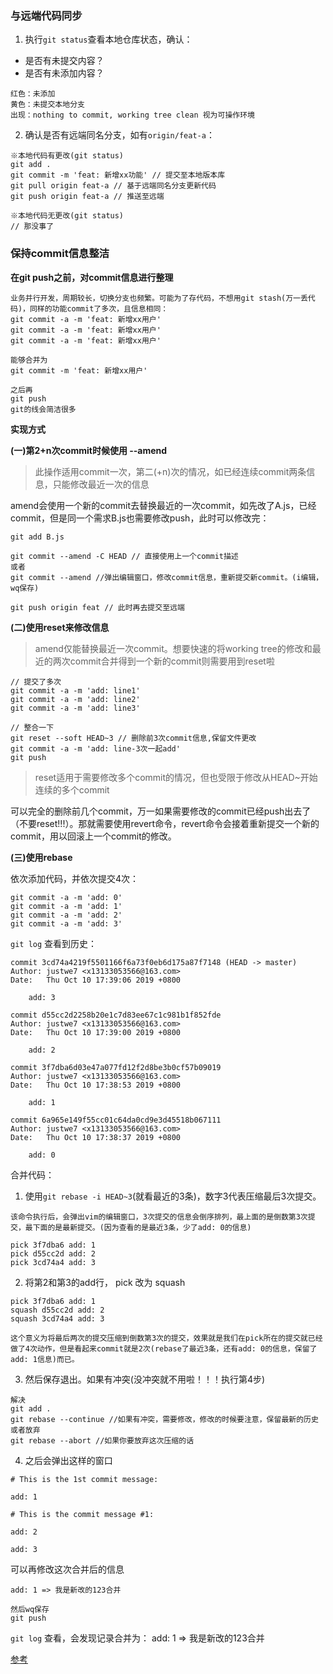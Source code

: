 ### 与远端代码同步

1. 执行`git status`查看本地仓库状态，确认：
 - 是否有未提交内容？ 
 - 是否有未添加内容？ 
```
红色：未添加 
黄色：未提交本地分支 
出现：nothing to commit, working tree clean 视为可操作环境 
```

2. 确认是否有远端同名分支，如有`origin/feat-a`：
```
※本地代码有更改(git status)
git add .
git commit -m 'feat: 新增xx功能' // 提交至本地版本库
git pull origin feat-a // 基于远端同名分支更新代码
git push origin feat-a // 推送至远端

※本地代码无更改(git status)
// 那没事了
```

### 保持commit信息整洁

**在git push之前，对commit信息进行整理**

```
业务并行开发，周期较长，切换分支也频繁。可能为了存代码，不想用git stash(万一丢代码)，同样的功能commit了多次，且信息相同：   
git commit -a -m 'feat: 新增xx用户' 
git commit -a -m 'feat: 新增xx用户' 
git commit -a -m 'feat: 新增xx用户' 

能够合并为
git commit -m 'feat: 新增xx用户' 

之后再
git push  
git的线会简洁很多
```

**实现方式**  

**(一)第2+n次commit时候使用 --amend**   

> 此操作适用commit一次，第二(+n)次的情况，如已经连续commit两条信息，只能修改最近一次的信息  

amend会使用一个新的commit去替换最近的一次commit，如先改了A.js，已经commit，但是同一个需求B.js也需要修改push，此时可以修改完：
```
git add B.js

git commit --amend -C HEAD // 直接使用上一个commit描述
或者
git commit --amend //弹出编辑窗口，修改commit信息，重新提交新commit。(i编辑，wq保存)

git push origin feat // 此时再去提交至远端
```

**(二)使用reset来修改信息**

> amend仅能替换最近一次commit。想要快速的将working tree的修改和最近的两次commit合并得到一个新的commit则需要用到reset啦

```
// 提交了多次
git commit -a -m 'add: line1' 
git commit -a -m 'add: line2' 
git commit -a -m 'add: line3' 

// 整合一下
git reset --soft HEAD~3 // 删除前3次commit信息,保留文件更改
git commit -a -m 'add: line-3次一起add'
git push
```

> reset适用于需要修改多个commit的情况，但也受限于修改从HEAD~开始连续的多个commit

可以完全的删除前几个commit，万一如果需要修改的commit已经push出去了（不要reset!!!）。那就需要使用revert命令，revert命令会接着重新提交一个新的commit，用以回滚上一个commit的修改。


**(三)使用rebase**

依次添加代码，并依次提交4次：   
```
git commit -a -m 'add: 0'
git commit -a -m 'add: 1'
git commit -a -m 'add: 2'
git commit -a -m 'add: 3'
```

`git log` 查看到历史：
```
commit 3cd74a4219f5501166f6a73f0eb6d175a87f7148 (HEAD -> master)
Author: justwe7 <x13133053566@163.com>
Date:   Thu Oct 10 17:39:06 2019 +0800

    add: 3

commit d55cc2d2258b20e1c7d83ee67c1c981b1f852fde
Author: justwe7 <x13133053566@163.com>
Date:   Thu Oct 10 17:39:00 2019 +0800

    add: 2

commit 3f7dba6d03e47a077fd12f2d8be3b0cf57b09019
Author: justwe7 <x13133053566@163.com>
Date:   Thu Oct 10 17:38:53 2019 +0800

    add: 1

commit 6a965e149f55cc01c64da0cd9e3d45518b067111
Author: justwe7 <x13133053566@163.com>
Date:   Thu Oct 10 17:38:37 2019 +0800

    add: 0
```

合并代码：   
1. 使用`git rebase -i HEAD~3`(就看最近的3条)，数字3代表压缩最后3次提交。
```
该命令执行后，会弹出vim的编辑窗口，3次提交的信息会倒序排列，最上面的是倒数第3次提交，最下面的是最新提交。(因为查看的是最近3条，少了add: 0的信息)

pick 3f7dba6 add: 1
pick d55cc2d add: 2
pick 3cd74a4 add: 3
```

2. 将第2和第3的add行， pick 改为 squash
```
pick 3f7dba6 add: 1
squash d55cc2d add: 2
squash 3cd74a4 add: 3

这个意义为将最后两次的提交压缩到倒数第3次的提交，效果就是我们在pick所在的提交就已经做了4次动作，但是看起来commit就是2次(rebase了最近3条，还有add: 0的信息，保留了add: 1信息)而已。
```

3. 然后保存退出。如果有冲突(没冲突就不用啦！！！执行第4步)
```
解决
git add .
git rebase --continue //如果有冲突，需要修改，修改的时候要注意，保留最新的历史
或者放弃
git rebase --abort //如果你要放弃这次压缩的话
```


4. 之后会弹出这样的窗口
```
# This is the 1st commit message:

add: 1

# This is the commit message #1:

add: 2

add: 3
```

可以再修改这次合并后的信息   
```
add: 1 => 我是新改的123合并

然后wq保存
git push
```

`git log` 查看，会发现记录合并为：
add: 1 => 我是新改的123合并

[参考](https://blog.csdn.net/itfootball/article/details/44154121)